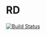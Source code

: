 # RD

[![Build Status](https://github.com/abraunst/RD/actions/workflows/CI.yml/badge.svg?branch=main)](https://github.com/abraunst/RD/actions/workflows/CI.yml?query=branch%3Amain)
